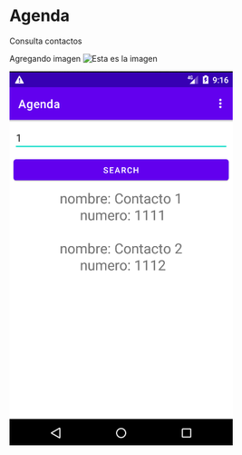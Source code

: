 # Agenda
Consulta contactos

Agregando imagen 
![Esta es la imagen](https://i.blogs.es/9feeb1/contactosz/450_1000.jpg)

![alt text](CapturaAgenda.png "captura Agenda")
